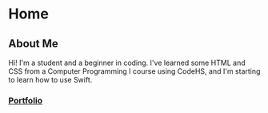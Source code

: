 # Home
## About Me
Hi! I'm a student and a beginner in coding. I've learned some HTML and CSS from a Computer Programming I course using CodeHS, and I'm starting to learn  how to use Swift.

### [Portfolio](https://github.com/DebbieW524/Debbie-Wang/blob/85c8114f19bb66bde5977cb310a575e542feb0dc/portfolio/port.md)
 
